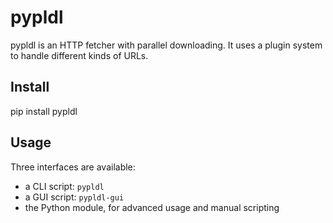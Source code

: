 # pypldl

pypldl is an HTTP fetcher with parallel downloading.
It uses a plugin system to handle different kinds of URLs.


## Install

  pip install pypldl

## Usage

Three interfaces are available:

* a CLI script: `pypldl`
* a GUI script: `pypldl-gui`
* the Python module, for advanced usage and manual scripting

